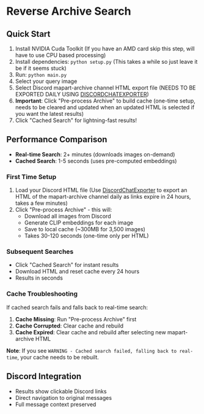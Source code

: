 # Reverse Archive Search

## Quick Start
1. Install NVIDIA Cuda Toolkit (If you have an AMD card skip this step, will have to use CPU based processing)
2. Install dependencies: `python setup.py` (This takes a while so just leave it be if it seems stuck)
3. Run: `python main.py`
4. Select your query image
5. Select Discord mapart-archive channel HTML export file (NEEDS TO BE EXPORTED DAILY USING [DISCORDCHATEXPORTER](https://github.com/Tyrrrz/DiscordChatExporter))
6. **Important**: Click "Pre-process Archive" to build cache (one-time setup, needs to be cleared and updated when an updated HTML is selected if you want the latest results)
7. Click "Cached Search" for lightning-fast results!

## Performance Comparison
- **Real-time Search**: 2+ minutes (downloads images on-demand)
- **Cached Search**: 1-5 seconds (uses pre-computed embeddings)

### First Time Setup
1. Load your Discord HTML file (Use [DiscordChatExporter](https://github.com/Tyrrrz/DiscordChatExporter) to export an HTML of the mapart-archive channel daily as links expire in 24 hours, takes a few minutes)
2. Click "Pre-process Archive" - this will:
   - Download all images from Discord
   - Generate CLIP embeddings for each image
   - Save to local cache (~300MB for 3,500 images)
   - Takes 30-120 seconds (one-time only per HTML)

### Subsequent Searches
- Click "Cached Search" for instant results
- Download HTML and reset cache every 24 hours 
- Results in seconds

### Cache Troubleshooting
If cached search fails and falls back to real-time search:

1. **Cache Missing**: Run "Pre-process Archive" first
2. **Cache Corrupted**: Clear cache and rebuild
3. **Cache Expired**: Clear cache and rebuild after selecting new mapart-archive HTML

**Note**: If you see `WARNING - Cached search failed, falling back to real-time`, your cache needs to be rebuilt.

## Discord Integration
- Results show clickable Discord links
- Direct navigation to original messages
- Full message context preserved 
